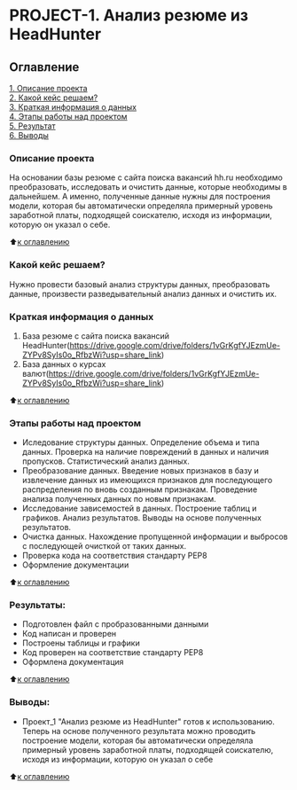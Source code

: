 # PROJECT-1. Анализ резюме из HeadHunter

## Оглавление  
[1. Описание проекта](https://github.com/Tatiana-Davydova/sf_data_science/tree/main/Skillfactory/PROJECT_1/README.md#Описание-проекта)  
[2. Какой кейс решаем?](https://github.com/Tatiana-Davydova/sf_data_science/tree/main/Skillfactory/PROJECT_1/README.md#Какой-кейс-решаем)  
[3. Краткая информация о данных](https://github.com/Tatiana-Davydova/sf_data_science/tree/main/Skillfactory/PROJECT_1/README.md#Краткая-информация-о-данных)  
[4. Этапы работы над проектом](https://github.com/Tatiana-Davydova/sf_data_science/tree/main/Skillfactory/PROJECT_1/README.md#Этапы-работы-над-проектом)  
[5. Результат](https://github.com/Tatiana-Davydova/sf_data_science/tree/main/Skillfactory/PROJECT_1/README.md#Результат)    
[6. Выводы](https://github.com/Tatiana-Davydova/sf_data_science/tree/main/Skillfactory/PROJECT_1/README.md#Выводы) 

### Описание проекта    
На основании базы резюме с сайта поиска вакансий hh.ru необходимо преобразовать, исследовать и очистить данные, которые необходимы в дальнейшем. А именно, полученные данные нужны для построения модели, которая бы автоматически определяла примерный уровень заработной платы, подходящей соискателю, исходя из информации, которую он указал о себе.

:arrow_up:[к оглавлению](https://github.com/Tatiana-Davydova/sf_data_science/tree/main/Skillfactory/PROJECT_1/README.md#Оглавление)


### Какой кейс решаем?    
Нужно провести базовый анализ структуры данных, преобразовать данные, произвести разведывательный анализ данных и очистить их.

### Краткая информация о данных
1. База резюме с сайта поиска вакансий HeadHunter(https://drive.google.com/drive/folders/1vGrKgfYJEzmUe-ZYPv8SyIs0o_RfbzWi?usp=share_link)
2. База данных о курсах валют(https://drive.google.com/drive/folders/1vGrKgfYJEzmUe-ZYPv8SyIs0o_RfbzWi?usp=share_link)
  
:arrow_up:[к оглавлению](https://github.com/Tatiana-Davydova/sf_data_science/tree/main/Skillfactory/PROJECT_1/README.md#Оглавление)


### Этапы работы над проектом  
- Иследование структуры данных. Определение объема и типа данных. Проверка на наличие повреждений в данных и наличия пропусков. Статистический анализ данных.
- Преобразование данных. Введение новых признаков в базу и извлечение данных из имеющихся признаков для последующего распределения по вновь созданным признакам. Проведение анализа полученных данных по новым признакам.
- Исследование зависемостей в данных. Построение таблиц и графиков. Анализ результатов. Выводы на основе полученных результатов.
- Очистка данных. Нахождение пропущенной информации и выбросов с последующей очисткой от таких данных.
- Проверка кода на соответствия стандарту PEP8
- Оформление документации

:arrow_up:[к оглавлению](https://github.com/Tatiana-Davydova/sf_data_science/tree/main/Skillfactory/PROJECT_1/README.md#Оглавление)


### Результаты:  
- Подготовлен файл с пробразованными данными
- Код написан и проверен
- Построены таблицы и графики
- Код проверен на соответствие стандарту PEP8
- Оформлена документация

:arrow_up:[к оглавлению](https://github.com/Tatiana-Davydova/sf_data_science/tree/main/Skillfactory/PROJECT_1/README.md#Оглавление)


### Выводы:  
- Проект_1 "Анализ резюме из HeadHunter" готов к использованию. Теперь на основе полученного результата можно проводить построение модели, которая бы автоматически определяла примерный уровень заработной платы, подходящей соискателю, исходя из информации, которую он указал о себе

:arrow_up:[к оглавлению](https://github.com/Tatiana-Davydova/sf_data_science/tree/main/Skillfactory/PROJECT_1/README.md#Оглавление)